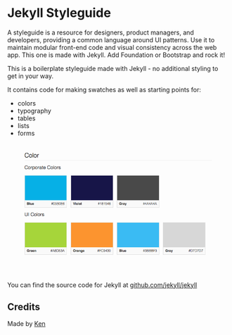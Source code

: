 
# Jekyll Styleguide

A styleguide is a resource for designers, product managers, and developers, providing a common language around UI patterns. Use it to maintain modular front-end code and visual consistency across the web app. This one is made with Jekyll. Add Foundation or Bootstrap and rock it!

This is a boilerplate styleguide made with Jekyll - no additional styling to get in your way.

It contains code for making swatches as well as starting points for:

- colors
- typography
- tables
- lists
- forms

![screenshot](jekyll-styleguide.png)

You can find the source code for Jekyll at [github.com/jekyll/jekyll](https://github.com/jekyll/jekyll)

## Credits

Made by [Ken](http://kwhaler.com)

## 


